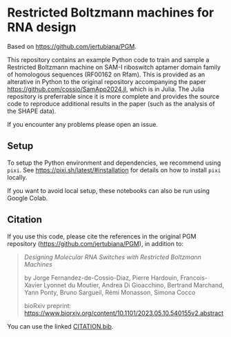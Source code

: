 # Restricted Boltzmann machines for RNA design

Based on https://github.com/jertubiana/PGM. 

This repository contains an example Python code to train and sample a Restricted Boltzmann machine on SAM-I riboswitch aptamer domain family of homologous sequences (RF00162 on Rfam). This is provided as an alterative in Python to the original repository accompanying the paper https://github.com/cossio/SamApp2024.jl, which is in Julia. The Julia repository is preferrable since it is more complete and provides the source code to reproduce additional results in the paper (such as the analysis of the SHAPE data).

If you encounter any problems please open an issue.

## Setup

To setup the Python environment and dependencies, we recommend using `pixi`. See https://pixi.sh/latest/#installation for details on how to install `pixi` locally.

If you want to avoid local setup, these notebooks can also be run using Google Colab.

## Citation

If you use this code, please cite the references in the original PGM repository (https://github.com/jertubiana/PGM), in addition to:

> *Designing Molecular RNA Switches with Restricted Boltzmann Machines*
> 
> by Jorge Fernandez-de-Cossio-Diaz, Pierre Hardouin, Francois-Xavier Lyonnet du Moutier, Andrea Di Gioacchino, Bertrand Marchand, Yann Ponty, Bruno Sargueil, Rémi Monasson, Simona Cocco
> 
> bioRxiv preprint: https://www.biorxiv.org/content/10.1101/2023.05.10.540155v2.abstract

You can use the linked [CITATION.bib](https://github.com/cossio/SamApp2024.jl/blob/main/CITATION.bib).
